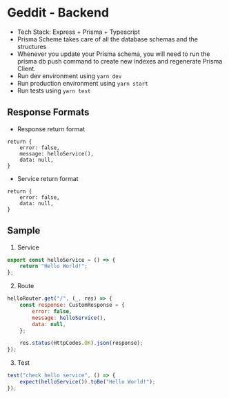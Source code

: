 # Geddit - Backend

-   Tech Stack: Express + Prisma + Typescript
-   Prisma Scheme takes care of all the database schemas and the structures
-   Whenever you update your Prisma schema, you will need to run the prisma db push command to create new indexes and regenerate Prisma Client.
-   Run dev environment using `yarn dev`
-   Run production environment using `yarn start`
-   Run tests using `yarn test`

## Response Formats

-   Response return format

```
return {
    error: false,
    message: helloService(),
    data: null,
}
```

-   Service return format

```
return {
    error: false,
    data: null,
}
```

## Sample

1. Service

```js
export const helloService = () => {
    return "Hello World!";
};
```

2. Route

```js
helloRouter.get("/", (_, res) => {
    const response: CustomResponse = {
        error: false,
        message: helloService(),
        data: null,
    };

    res.status(HttpCodes.OK).json(response);
});
```

3. Test

```js
test("check hello service", () => {
    expect(helloService()).toBe("Hello World!");
});
```
